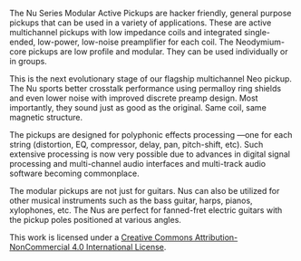 The Nu Series Modular Active Pickups are hacker friendly, general purpose pickups 
that can be used in a variety of applications. These are active multichannel 
pickups with low impedance coils and integrated single-ended, low-power, 
low-noise preamplifier for each coil. The Neodymium-core pickups are low profile 
and modular. They can be used individually or in groups.

This is the next evolutionary stage of our flagship multichannel Neo pickup. The 
Nu sports better crosstalk performance using permalloy ring shields and even 
lower noise with improved discrete preamp design. Most importantly, they sound 
just as good as the original. Same coil, same magnetic structure.

The pickups are designed for polyphonic effects processing —one for each string 
(distortion, EQ, compressor, delay, pan, pitch-shift, etc). Such extensive 
processing is now very possible due to advances in digital signal processing and 
multi-channel audio interfaces and multi-track audio software becoming commonplace.

The modular pickups are not just for guitars. Nus can also be utilized for other 
musical instruments such as the bass guitar, harps, pianos, xylophones, etc. The 
Nus are perfect for fanned-fret electric guitars with the pickup poles positioned 
at various angles. 

This work is licensed under a [Creative Commons Attribution-NonCommercial 4.0 
International License](http://creativecommons.org/licenses/by-nc/4.0/).
